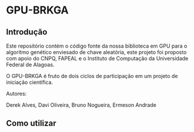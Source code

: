 # GPU-BRKGA

## Introdução

Este repositório contém o código fonte da nossa biblioteca em GPU para o algoritmo genético enviesado de chave aleatória, este projeto foi proposto com apoio do CNPQ, FAPEAL e o Instituto de Computação da Universidade Federal de Alagoas.

O GPU-BRKGA é fruto de dois ciclos de participação em um projeto de iniciação científica.

Autores:

Derek Alves, Davi Oliveira, Bruno Nogueira, Ermeson Andrade

## Como utilizar




